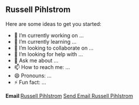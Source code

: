 ## Russell Pihlstrom 
Here are some ideas to get you started:

- 🔭 I’m currently working on ...
- 🌱 I’m currently learning ...
- 👯 I’m looking to collaborate on ...
- 🤔 I’m looking for help with ...
- 💬 Ask me about ...
- 📫 How to reach me: ...
- 😄 Pronouns: ...
- ⚡ Fun fact: ...

**Email**:[Russell Pihlstrom](mailto:rgpihlstrom@yahoo.com)
<a href = "mailto:rgpihlstrom@yahoo.com">Send Email Russell Pihlstrom</a>
